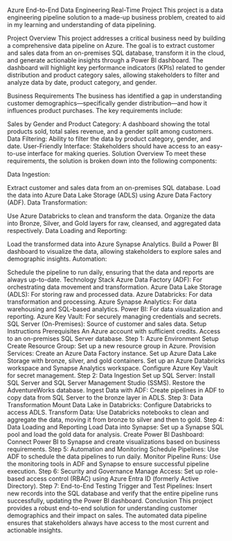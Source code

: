 Azure End-to-End Data Engineering Real-Time Project
This project is a data engineering pipeline solution to a made-up business problem, created to aid in my learning and understanding of data pipelining.

Project Overview
This project addresses a critical business need by building a comprehensive data pipeline on Azure. The goal is to extract customer and sales data from an on-premises SQL database, transform it in the cloud, and generate actionable insights through a Power BI dashboard. The dashboard will highlight key performance indicators (KPIs) related to gender distribution and product category sales, allowing stakeholders to filter and analyze data by date, product category, and gender.

Business Requirements
The business has identified a gap in understanding customer demographics—specifically gender distribution—and how it influences product purchases. The key requirements include:

Sales by Gender and Product Category: A dashboard showing the total products sold, total sales revenue, and a gender split among customers.
Data Filtering: Ability to filter the data by product category, gender, and date.
User-Friendly Interface: Stakeholders should have access to an easy-to-use interface for making queries.
Solution Overview
To meet these requirements, the solution is broken down into the following components:

Data Ingestion:

Extract customer and sales data from an on-premises SQL database.
Load the data into Azure Data Lake Storage (ADLS) using Azure Data Factory (ADF).
Data Transformation:

Use Azure Databricks to clean and transform the data.
Organize the data into Bronze, Silver, and Gold layers for raw, cleansed, and aggregated data respectively.
Data Loading and Reporting:

Load the transformed data into Azure Synapse Analytics.
Build a Power BI dashboard to visualize the data, allowing stakeholders to explore sales and demographic insights.
Automation:

Schedule the pipeline to run daily, ensuring that the data and reports are always up-to-date.
Technology Stack
Azure Data Factory (ADF): For orchestrating data movement and transformation.
Azure Data Lake Storage (ADLS): For storing raw and processed data.
Azure Databricks: For data transformation and processing.
Azure Synapse Analytics: For data warehousing and SQL-based analytics.
Power BI: For data visualization and reporting.
Azure Key Vault: For securely managing credentials and secrets.
SQL Server (On-Premises): Source of customer and sales data.
Setup Instructions
Prerequisites
An Azure account with sufficient credits.
Access to an on-premises SQL Server database.
Step 1: Azure Environment Setup
Create Resource Group: Set up a new resource group in Azure.
Provision Services:
Create an Azure Data Factory instance.
Set up Azure Data Lake Storage with bronze, silver, and gold containers.
Set up an Azure Databricks workspace and Synapse Analytics workspace.
Configure Azure Key Vault for secret management.
Step 2: Data Ingestion
Set up SQL Server: Install SQL Server and SQL Server Management Studio (SSMS). Restore the AdventureWorks database.
Ingest Data with ADF: Create pipelines in ADF to copy data from SQL Server to the bronze layer in ADLS.
Step 3: Data Transformation
Mount Data Lake in Databricks: Configure Databricks to access ADLS.
Transform Data: Use Databricks notebooks to clean and aggregate the data, moving it from bronze to silver and then to gold.
Step 4: Data Loading and Reporting
Load Data into Synapse: Set up a Synapse SQL pool and load the gold data for analysis.
Create Power BI Dashboard: Connect Power BI to Synapse and create visualizations based on business requirements.
Step 5: Automation and Monitoring
Schedule Pipelines: Use ADF to schedule the data pipelines to run daily.
Monitor Pipeline Runs: Use the monitoring tools in ADF and Synapse to ensure successful pipeline execution.
Step 6: Security and Governance
Manage Access: Set up role-based access control (RBAC) using Azure Entra ID (formerly Active Directory).
Step 7: End-to-End Testing
Trigger and Test Pipelines: Insert new records into the SQL database and verify that the entire pipeline runs successfully, updating the Power BI dashboard.
Conclusion
This project provides a robust end-to-end solution for understanding customer demographics and their impact on sales. The automated data pipeline ensures that stakeholders always have access to the most current and actionable insights.
